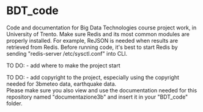 # BDT_code
Code and documentation for Big Data Technologies course project work, in University of Trento. 
Make sure Redis and its most common modules are properly installed. For example, ReJSON is needed when results are retrieved from Redis.
Before running code, it's best to start Redis by sending "redis-server /etc/sysctl.conf" into CLI.

TO DO: - add where to make the project start

TO DO: - add copyright to the project, especially using the copyright needed for 3bmeteo data, earthquake data.  
Please make sure you also view and use the documentation needed for this repository named "documentazione3b" and insert it in your "BDT_code" folder.  
